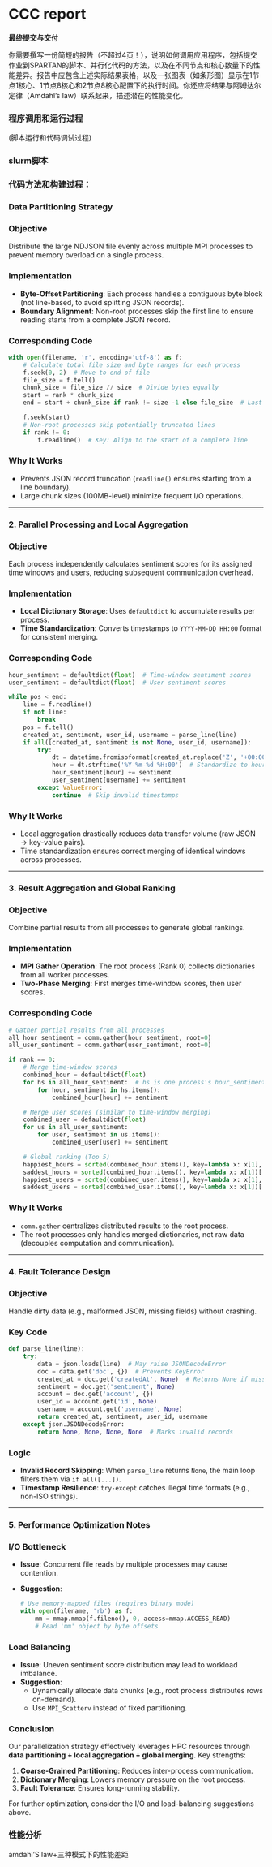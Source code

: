 # CCC report

**最终提交与交付**

你需要撰写一份简短的报告（不超过4页！），说明如何调用应用程序，包括提交作业到SPARTAN的脚本、并行化代码的方法，以及在不同节点和核心数量下的性能差异。报告中应包含上述实际结果表格，以及一张图表（如条形图）显示在1节点1核心、1节点8核心和2节点8核心配置下的执行时间。你还应将结果与阿姆达尔定律（Amdahl’s law）联系起来，描述潜在的性能变化。

### 程序调用和运行过程
(脚本运行和代码调试过程)
### slurm脚本

### 代码方法和构建过程：

### **Data Partitioning Strategy**

### **Objective**

Distribute the large NDJSON file evenly across multiple MPI processes to prevent memory overload on a single process.

### **Implementation**

- **Byte-Offset Partitioning**: Each process handles a contiguous byte block (not line-based, to avoid splitting JSON records).
- **Boundary Alignment**: Non-root processes skip the first line to ensure reading starts from a complete JSON record.

### **Corresponding Code**

```python
with open(filename, 'r', encoding='utf-8') as f:
    # Calculate total file size and byte ranges for each process
    f.seek(0, 2)  # Move to end of file
    file_size = f.tell()
    chunk_size = file_size // size  # Divide bytes equally
    start = rank * chunk_size
    end = start + chunk_size if rank != size -1 else file_size  # Last process handles remaining bytes

    f.seek(start)
    # Non-root processes skip potentially truncated lines
    if rank != 0:
        f.readline()  # Key: Align to the start of a complete line

```

### **Why It Works**

- Prevents JSON record truncation (`readline()` ensures starting from a line boundary).
- Large chunk sizes (100MB-level) minimize frequent I/O operations.

---

### **2. Parallel Processing and Local Aggregation**

### **Objective**

Each process independently calculates sentiment scores for its assigned time windows and users, reducing subsequent communication overhead.

### **Implementation**

- **Local Dictionary Storage**: Uses `defaultdict` to accumulate results per process.
- **Time Standardization**: Converts timestamps to `YYYY-MM-DD HH:00` format for consistent merging.

### **Corresponding Code**

```python
hour_sentiment = defaultdict(float)  # Time-window sentiment scores
user_sentiment = defaultdict(float)  # User sentiment scores

while pos < end:
    line = f.readline()
    if not line:
        break
    pos = f.tell()
    created_at, sentiment, user_id, username = parse_line(line)
    if all([created_at, sentiment is not None, user_id, username]):
        try:
            dt = datetime.fromisoformat(created_at.replace('Z', '+00:00'))
            hour = dt.strftime('%Y-%m-%d %H:00')  # Standardize to hourly granularity
            hour_sentiment[hour] += sentiment
            user_sentiment[username] += sentiment
        except ValueError:
            continue  # Skip invalid timestamps

```

### **Why It Works**

- Local aggregation drastically reduces data transfer volume (raw JSON → key-value pairs).
- Time standardization ensures correct merging of identical windows across processes.

---

### **3. Result Aggregation and Global Ranking**

### **Objective**

Combine partial results from all processes to generate global rankings.

### **Implementation**

- **MPI Gather Operation**: The root process (Rank 0) collects dictionaries from all worker processes.
- **Two-Phase Merging**: First merges time-window scores, then user scores.

### **Corresponding Code**

```python
# Gather partial results from all processes
all_hour_sentiment = comm.gather(hour_sentiment, root=0)
all_user_sentiment = comm.gather(user_sentiment, root=0)

if rank == 0:
    # Merge time-window scores
    combined_hour = defaultdict(float)
    for hs in all_hour_sentiment:  # hs is one process's hour_sentiment
        for hour, sentiment in hs.items():
            combined_hour[hour] += sentiment

    # Merge user scores (similar to time-window merging)
    combined_user = defaultdict(float)
    for us in all_user_sentiment:
        for user, sentiment in us.items():
            combined_user[user] += sentiment

    # Global ranking (Top 5)
    happiest_hours = sorted(combined_hour.items(), key=lambda x: x[1], reverse=True)[:5]
    saddest_hours = sorted(combined_hour.items(), key=lambda x: x[1])[:5]
    happiest_users = sorted(combined_user.items(), key=lambda x: x[1], reverse=True)[:5]
    saddest_users = sorted(combined_user.items(), key=lambda x: x[1])[:5]

```

### **Why It Works**

- `comm.gather` centralizes distributed results to the root process.
- The root processes only handles merged dictionaries, not raw data (decouples computation and communication).

---

### **4. Fault Tolerance Design**

### **Objective**

Handle dirty data (e.g., malformed JSON, missing fields) without crashing.

### **Key Code**

```python
def parse_line(line):
    try:
        data = json.loads(line)  # May raise JSONDecodeError
        doc = data.get('doc', {})  # Prevents KeyError
        created_at = doc.get('createdAt', None)  # Returns None if missing
        sentiment = doc.get('sentiment', None)
        account = doc.get('account', {})
        user_id = account.get('id', None)
        username = account.get('username', None)
        return created_at, sentiment, user_id, username
    except json.JSONDecodeError:
        return None, None, None, None  # Marks invalid records

```

### **Logic**

- **Invalid Record Skipping**: When `parse_line` returns `None`, the main loop filters them via `if all([...])`.
- **Timestamp Resilience**: `try-except` catches illegal time formats (e.g., non-ISO strings).

---

### **5. Performance Optimization Notes**

### **I/O Bottleneck**

- **Issue**: Concurrent file reads by multiple processes may cause contention.
- **Suggestion**:
    
    ```python
    # Use memory-mapped files (requires binary mode)
    with open(filename, 'rb') as f:
        mm = mmap.mmap(f.fileno(), 0, access=mmap.ACCESS_READ)
        # Read 'mm' object by byte offsets
    
    ```
    

### **Load Balancing**

- **Issue**: Uneven sentiment score distribution may lead to workload imbalance.
- **Suggestion**:
    - Dynamically allocate data chunks (e.g., root process distributes rows on-demand).
    - Use `MPI_Scatterv` instead of fixed partitioning.


### **Conclusion**

Our parallelization strategy effectively leverages HPC resources through **data partitioning + local aggregation + global merging**. Key strengths:

1. **Coarse-Grained Partitioning**: Reduces inter-process communication.
2. **Dictionary Merging**: Lowers memory pressure on the root process.
3. **Fault Tolerance**: Ensures long-running stability.

For further optimization, consider the I/O and load-balancing suggestions above.

### 性能分析

amdahl’S law+三种模式下的性能差距
